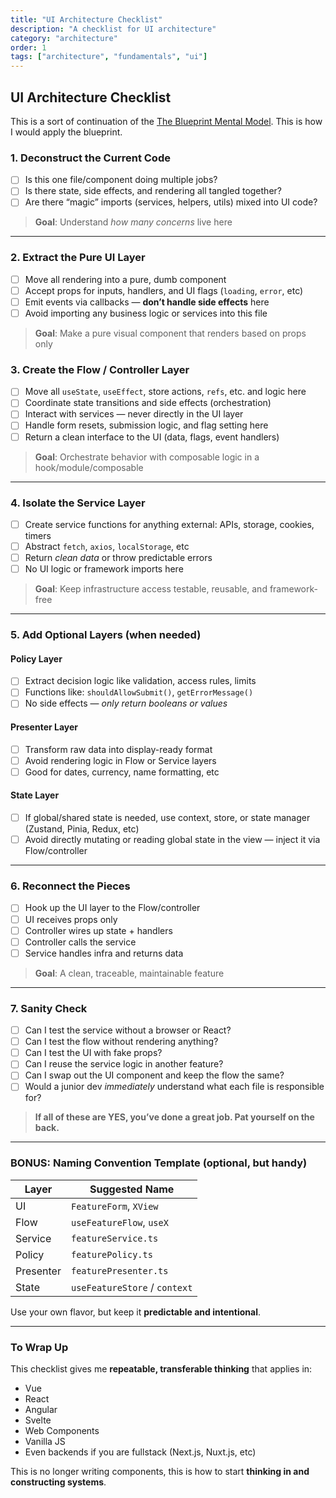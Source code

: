 ```yaml
---
title: "UI Architecture Checklist"
description: "A checklist for UI architecture"
category: "architecture"
order: 1
tags: ["architecture", "fundamentals", "ui"]
---
```


## UI Architecture Checklist

This is a sort of continuation of the [The Blueprint Mental Model](/architecture/the-blueprint-mental-model). This is how I would apply the blueprint.

### 1. Deconstruct the Current Code

- [ ] Is this one file/component doing multiple jobs?
- [ ] Is there state, side effects, and rendering all tangled together?
- [ ] Are there “magic” imports (services, helpers, utils) mixed into UI code?

> **Goal**: Understand *how many concerns* live here

---

### 2. Extract the Pure UI Layer

- [ ] Move all rendering into a pure, dumb component
- [ ] Accept props for inputs, handlers, and UI flags (`loading`, `error`, etc)
- [ ] Emit events via callbacks — **don’t handle side effects** here
- [ ] Avoid importing any business logic or services into this file

> **Goal**: Make a pure visual component that renders based on props only

### 3. Create the Flow / Controller Layer

- [ ] Move all `useState`, `useEffect`, store actions, `refs`, etc. and logic here
- [ ] Coordinate state transitions and side effects (orchestration)
- [ ] Interact with services — never directly in the UI layer
- [ ] Handle form resets, submission logic, and flag setting here
- [ ] Return a clean interface to the UI (data, flags, event handlers)

> **Goal**: Orchestrate behavior with composable logic in a hook/module/composable

---

### 4. Isolate the Service Layer

- [ ] Create service functions for anything external: APIs, storage, cookies, timers
- [ ] Abstract `fetch`, `axios`, `localStorage`, etc
- [ ] Return *clean data* or throw predictable errors
- [ ] No UI logic or framework imports here

> **Goal**: Keep infrastructure access testable, reusable, and framework-free

---

### 5. Add Optional Layers (when needed)

#### Policy Layer

- [ ] Extract decision logic like validation, access rules, limits
- [ ] Functions like: `shouldAllowSubmit()`, `getErrorMessage()`
- [ ] No side effects — *only return booleans or values*

#### Presenter Layer

- [ ] Transform raw data into display-ready format
- [ ] Avoid rendering logic in Flow or Service layers
- [ ] Good for dates, currency, name formatting, etc

#### State Layer

- [ ] If global/shared state is needed, use context, store, or state manager (Zustand, Pinia, Redux, etc)
- [ ] Avoid directly mutating or reading global state in the view — inject it via Flow/controller

---

### 6. Reconnect the Pieces

- [ ] Hook up the UI layer to the Flow/controller
- [ ] UI receives props only
- [ ] Controller wires up state + handlers
- [ ] Controller calls the service
- [ ] Service handles infra and returns data

> **Goal**: A clean, traceable, maintainable feature

---

### 7. Sanity Check

- [ ] Can I test the service without a browser or React?
- [ ] Can I test the flow without rendering anything?
- [ ] Can I test the UI with fake props?
- [ ] Can I reuse the service logic in another feature?
- [ ] Can I swap out the UI component and keep the flow the same?
- [ ] Would a junior dev *immediately* understand what each file is responsible for?

> **If all of these are YES, you’ve done a great job. Pat yourself on the back.**

---

### BONUS: Naming Convention Template (optional, but handy)

| Layer        | Suggested Name           |
|--------------|---------------------------|
| UI           | `FeatureForm`, `XView`    |
| Flow         | `useFeatureFlow`, `useX`  |
| Service      | `featureService.ts`       |
| Policy       | `featurePolicy.ts`        |
| Presenter    | `featurePresenter.ts`     |
| State        | `useFeatureStore` / `context` |

Use your own flavor, but keep it **predictable and intentional**.

---

### To Wrap Up

This checklist gives me **repeatable, transferable thinking** that applies in:

- Vue
- React
- Angular
- Svelte
- Web Components
- Vanilla JS
- Even backends if you are fullstack (Next.js, Nuxt.js, etc)

This is no longer writing components, this is how to start **thinking in and constructing systems**.
